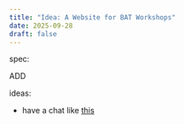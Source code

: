 ```yaml
---
title: "Idea: A Website for BAT Workshops"
date: 2025-09-28
draft: false
---
```


spec:

ADD

ideas:
* have a chat like [this](https://iframe.chat/)
